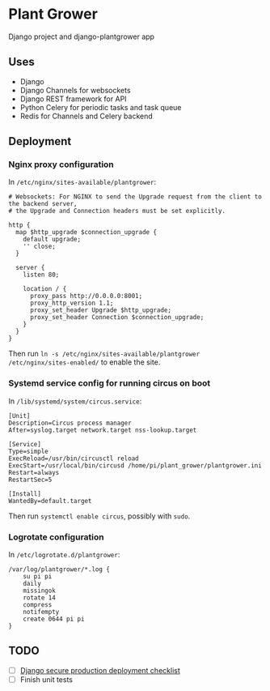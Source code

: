 # Plant Grower
Django project and django-plantgrower app

## Uses
- Django
- Django Channels for websockets
- Django REST framework for API
- Python Celery for periodic tasks and task queue
- Redis for Channels and Celery backend

## Deployment
### Nginx proxy configuration
In `/etc/nginx/sites-available/plantgrower`:

```
# Websockets: For NGINX to send the Upgrade request from the client to the backend server,
# the Upgrade and Connection headers must be set explicitly.

http {
  map $http_upgrade $connection_upgrade {
    default upgrade;
    '' close;
  }

  server {
    listen 80;

    location / {
      proxy_pass http://0.0.0.0:8001;
      proxy_http_version 1.1;
      proxy_set_header Upgrade $http_upgrade;
      proxy_set_header Connection $connection_upgrade;
    }
  }
}
```

Then run `ln -s /etc/nginx/sites-available/plantgrower /etc/nginx/sites-enabled/` to enable the site.

### Systemd service config for running circus on boot
In `/lib/systemd/system/circus.service`:
```
[Unit]
Description=Circus process manager
After=syslog.target network.target nss-lookup.target

[Service]
Type=simple
ExecReload=/usr/bin/circusctl reload
ExecStart=/usr/local/bin/circusd /home/pi/plant_grower/plantgrower.ini
Restart=always
RestartSec=5

[Install]
WantedBy=default.target
```

Then run `systemctl enable circus`, possibly with `sudo`.


### Logrotate configuration
In `/etc/logrotate.d/plantgrower`:

```
/var/log/plantgrower/*.log {
    su pi pi
    daily
    missingok
    rotate 14
    compress
    notifempty
    create 0644 pi pi
}
```

## TODO
- [ ] [Django secure production deployment checklist](https://docs.djangoproject.com/en/2.0/howto/deployment/checklist/)
- [ ] Finish unit tests
